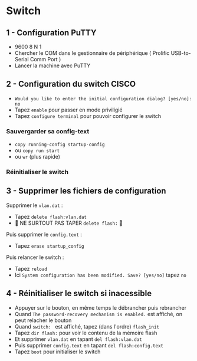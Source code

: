 # Switch

## 1 - Configuration PuTTY

- 9600 8 N 1
- Chercher le COM dans le gestionnaire de périphérique ( Prolific USB-to-Serial Comm Port )
- Lancer la machine avec PuTTY

## 2 - Configuration du switch CISCO

- ```Would you like to enter the initial configuration dialog? [yes/no]: no ``` 
- Tapez ``` enable ``` pour passer en mode priviligié
- Tapez ``` configure terminal ```  pour pouvoir configurer le switch

### Sauvergarder sa config-text
- ``` copy running-config startup-config ```
- ou ``` copy run start ```
- ou ``` wr ``` (plus rapide)

### Réinitialiser le switch

## 3 - Supprimer les fichiers de configuration
Supprimer le ``` vlan.dat ``` :
- Tapez ``` delete flash:vlan.dat ```
- 🛑 NE SURTOUT PAS TAPER ``` delete flash: ``` 🛑

Puis supprimer le ``` config.text ``` :
- Tapez ``` erase startup_config ```

Puis relancer le switch :
- Tapez ``` reload ```
- Ici ``` System configuration has been modified. Save? [yes/no] ``` tapez ``` no ```

## 4 - Réinitialiser le switch si inacessible

- Appuyer sur le bouton, en même temps le débrancher puis rebrancher
- Quand ``` The password-recovery mechanism is enabled. ``` est affiché, on peut relacher le bouton
- Quand ```switch: ``` est affiché, tapez (dans l'ordre) ``` flash_init ```
- Tapez ``` dir flash: ``` pour voir le contenu de la mémoire flash
- Et supprimer ``` vlan.dat ``` en tapant ``` del flash:vlan.dat ```
- Puis supprimer ``` config.text ``` en tapant ``` del flash:config.text ```
- Tapez ``` boot ``` pour initialiser le switch












